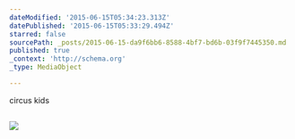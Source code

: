 ```yaml
---
dateModified: '2015-06-15T05:34:23.313Z'
datePublished: '2015-06-15T05:33:29.494Z'
starred: false
sourcePath: _posts/2015-06-15-da9f6bb6-8588-4bf7-bd6b-03f9f7445350.md
published: true
_context: 'http://schema.org'
_type: MediaObject

---
```

circus kids

<article style=""><h1></h1><p></p><img src="http://imgur.com/U2pKg.gif" /></article>